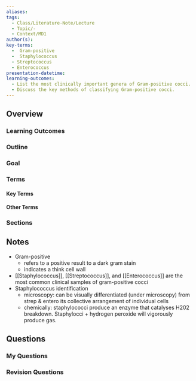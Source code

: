 ```yaml
---
aliases: 
tags:
  - Class/Literature-Note/Lecture
  - Topic/-
  - Context/MD1
author(s): 
key-terms:
  -  Gram-positive
  -  Staphylococcus
  - Streptococcus
  - Enterococcus
presentation-datetime: 
learning-outcomes:
  - List the most clinically important genera of Gram-positive cocci.
  - Discuss the key methods of classifying Gram-positive cocci.
---
```



## Overview
### Learning Outcomes

### Outline

### Goal
### Terms
#### Key Terms

#### Other Terms

### Sections


## Notes
- Gram-positive
	- refers to a positive result to a dark gram stain 
	- indicates a think cell wall
- [[Staphylococcus]], [[Streptococcus]], and [[Enterococcus]] are the most common clinical samples of gram-positive cocci
- Staphylococcus identification
	- microscopy: can be visually differentiated (under microscopy) from strep & entero its collective arrangement of individual cells
	- chemically: staphylococci produce an enzyme that catalyses H202 breakdown. Staphylocci + hydrogen peroxide will vigorously produce gas. 
## Questions

### My Questions
### Revision Questions




